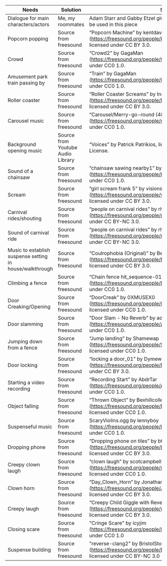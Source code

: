 | Needs | Solution | Source 
| ----|----| ---- |
| Dialogue for main characters/actors | Me, my roommates | Adam Starr and Gabby Etzel give their permission for their voices to be used in this piece |
| Popcorn popping | Source from freesound | “Popcorn Machine” by kentdavies959 (https://freesound.org/people/kentdavies959/sounds/466661/), licensed under CC BY 3.0. | 
| Crowd | Source from freesound | “Crowd2” by GagaMan (https://freesound.org/people/GagaMan/sounds/46730/), licensed under CC0 1.0.
| Amusement park train passing by | Source from freesound | “Train” by GagaMan (https://freesound.org/people/GagaMan/sounds/46731/), licensed under CC0 1.0. | 
| Roller coaster | Source from freesound | “Roller Coaster Screams” by InspectorJ (https://freesound.org/people/InspectorJ/sounds/399376/), licensed under CC BY 3.0. |
| Carousel music | Source from freesound |“Carousel/Merry-go-round (48/24)” by neilraouf (https://freesound.org/people/neilraouf/sounds/484512/), licensed under CC0 1.0. |
| Background opening music  | Source from Youtube Audio Library | “Voices” by Patrick Patrikios, licensed under YouTube Audio Library License.   
| Sound of a chainsaw  |Source from freesound | “chainsaw sawing nearby1” by kyles (https://freesound.org/people/kyles/sounds/453252/), licensed under CC0 1.0. | 
| Scream | Source from freesound | “girl scream frank 5” by visions68 (https://freesound.org/people/visions68/sounds/351334/), licensed under CC BY 3.0. | 
| Carnival rides/shouting | Source from freesound | “people on carnival rides” by rhonturn (https://freesound.org/people/rhonturn/sounds/181455/), licensed under CC BY-NC 3.0. | 
| Sound of carnival ride | Source from freesound | “people on carnival rides” by rhonturn (https://freesound.org/people/rhonturn/sounds/181455/), licensed under CC BY-NC 3.0. |
| Music to establish suspense setting in house/walkthrough | Source from freesound | “Coulrophobia (Original)” by Beetlemuse (https://freesound.org/people/Beetlemuse/sounds/588173/), licensed under CC BY 3.0. | 
| Climbing a fence | Source from freesound | “Chain fence hit_sequence-01.R” by Hupguy (https://freesound.org/people/Hupguy/sounds/138250/), licensed under CC0 1.0. | 
| Door Creaking/Opening | Source from freesound | “DoorCreak” by 0XMUSEX0 (https://freesound.org/people/0XMUSEX0/sounds/168650/), licensed under CC0 1.0.    
| Door slamming | Source from freesound | “Door Slam - No Reverb” by adriann (https://freesound.org/people/adriann/sounds/440261/), licensed under CC0 1.0. 
| Jumping down from a fence | Source from freesound | “Jump landing” by Shamewap (https://freesound.org/people/Shamewap/sounds/389678/), licensed under CC0 1.0. 
| Door locking | Source from freesound | “locking a door_01” by Dymewiz (https://freesound.org/people/Dymewiz/sounds/131024/), licensed under CC BY 3.0.  
| Starting a video recording | Source from freesound | “Recording Start” by AbdrTar (https://freesound.org/people/AbdrTar/sounds/519985/), licensed under CC0 1.0.  |
| Object falling | Source from freesound | “Thrown Object” by Bexhillcollege (https://freesound.org/people/Bexhillcollege/sounds/272065/), licensed under CC0 1.0. |
| Suspenseful music | Source from freesound | ScaryViolins.ogg by lennyboy (https://freesound.org/people/lennyboy/sounds/244417/), licensed under CC0 1.0. |
| Dropping phone | Source from freesound | “Dropping phone on tiles” by btherad2000 (https://freesound.org/people/btherad2000/sounds/328041/), licensed under CC BY 3.0.
| Creepy clown laugh | Source from freesound | “clown laugh” by scotcampbell (https://freesound.org/people/scotcampbell/sounds/263708/), licensed under CC0 1.0. 
| Clown horn | Source from freesound | “Day_Clown_Horn” by JonathanTremblay (https://freesound.org/people/JonathanTremblay/sounds/253400/), licensed under CC BY 3.0. |
| Creepy laugh | Source from freesound | “Creepy Child Giggle with Reverb” by wolfdoctor (https://freesound.org/people/wolfdoctor/sounds/578760/), licensed under CC BY 3.0.  |
| Closing scare | Source from freesound| "Cringe Scare" by icyjim (https://freesound.org/people/icyjim/sounds/436883/), licensed under CC0 1.0 | 
| Suspense building | Source from freesound | "reverse-clang2"  by BristolStories (https://freesound.org/people/BristolStories/sounds/65915/), licensed under CC BY-NC 3.0 | 

  

